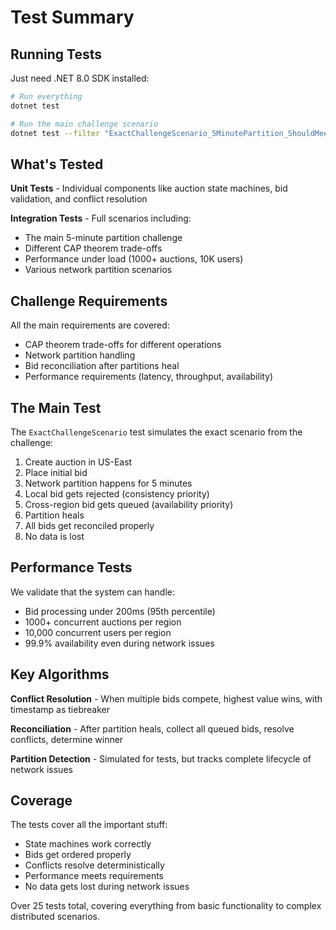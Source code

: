 # Test Summary

## Running Tests

Just need .NET 8.0 SDK installed:

```bash
# Run everything
dotnet test

# Run the main challenge scenario
dotnet test --filter "ExactChallengeScenario_5MinutePartition_ShouldMeetAllRequirements"
```

## What's Tested

**Unit Tests** - Individual components like auction state machines, bid validation, and conflict resolution

**Integration Tests** - Full scenarios including:
- The main 5-minute partition challenge
- Different CAP theorem trade-offs
- Performance under load (1000+ auctions, 10K users)
- Various network partition scenarios

## Challenge Requirements

All the main requirements are covered:
- CAP theorem trade-offs for different operations
- Network partition handling
- Bid reconciliation after partitions heal
- Performance requirements (latency, throughput, availability)

## The Main Test

The `ExactChallengeScenario` test simulates the exact scenario from the challenge:
1. Create auction in US-East
2. Place initial bid
3. Network partition happens for 5 minutes
4. Local bid gets rejected (consistency priority)
5. Cross-region bid gets queued (availability priority)
6. Partition heals
7. All bids get reconciled properly
8. No data is lost

## Performance Tests

We validate that the system can handle:
- Bid processing under 200ms (95th percentile)
- 1000+ concurrent auctions per region
- 10,000 concurrent users per region
- 99.9% availability even during network issues

## Key Algorithms

**Conflict Resolution** - When multiple bids compete, highest value wins, with timestamp as tiebreaker

**Reconciliation** - After partition heals, collect all queued bids, resolve conflicts, determine winner

**Partition Detection** - Simulated for tests, but tracks complete lifecycle of network issues

## Coverage

The tests cover all the important stuff:
- State machines work correctly
- Bids get ordered properly
- Conflicts resolve deterministically
- Performance meets requirements
- No data gets lost during network issues

Over 25 tests total, covering everything from basic functionality to complex distributed scenarios.